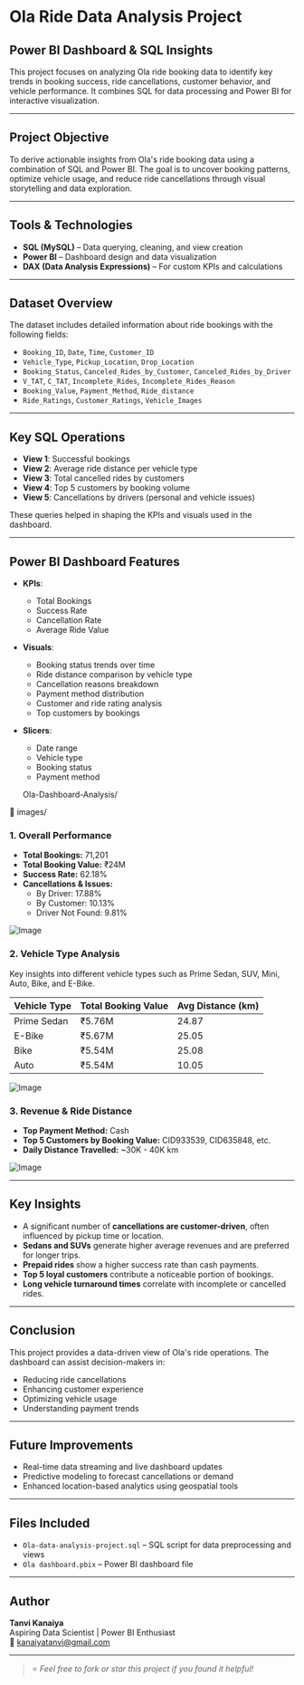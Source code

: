 #  Ola Ride Data Analysis Project

##  Power BI Dashboard & SQL Insights

This project focuses on analyzing Ola ride booking data to identify key trends in booking success, ride cancellations, customer behavior, and vehicle performance. It combines SQL for data processing and Power BI for interactive visualization.

---

##  Project Objective

To derive actionable insights from Ola's ride booking data using a combination of SQL and Power BI. The goal is to uncover booking patterns, optimize vehicle usage, and reduce ride cancellations through visual storytelling and data exploration.

---

##  Tools & Technologies

- **SQL (MySQL)** – Data querying, cleaning, and view creation
- **Power BI** – Dashboard design and data visualization
- **DAX (Data Analysis Expressions)** – For custom KPIs and calculations

---

##  Dataset Overview

The dataset includes detailed information about ride bookings with the following fields:

- `Booking_ID`, `Date`, `Time`, `Customer_ID`
- `Vehicle_Type`, `Pickup_Location`, `Drop_Location`
- `Booking_Status`, `Canceled_Rides_by_Customer`, `Canceled_Rides_by_Driver`
- `V_TAT`, `C_TAT`, `Incomplete_Rides`, `Incomplete_Rides_Reason`
- `Booking_Value`, `Payment_Method`, `Ride_distance`
- `Ride_Ratings`, `Customer_Ratings`, `Vehicle_Images`

---

##  Key SQL Operations

- **View 1**: Successful bookings
- **View 2**: Average ride distance per vehicle type
- **View 3**: Total cancelled rides by customers
- **View 4**: Top 5 customers by booking volume
- **View 5**: Cancellations by drivers (personal and vehicle issues)

These queries helped in shaping the KPIs and visuals used in the dashboard.

---

##  Power BI Dashboard Features

- **KPIs**:
  - Total Bookings
  - Success Rate
  - Cancellation Rate
  - Average Ride Value

- **Visuals**:
  - Booking status trends over time
  - Ride distance comparison by vehicle type
  - Cancellation reasons breakdown
  - Payment method distribution
  - Customer and ride rating analysis
  - Top customers by bookings

- **Slicers**:
  - Date range
  - Vehicle type
  - Booking status
  - Payment method

  Ola-Dashboard-Analysis/

📁 images/
### 1. Overall Performance

- **Total Bookings:** 71,201  
- **Total Booking Value:** ₹24M  
- **Success Rate:** 62.18%  
- **Cancellations & Issues:**
  - By Driver: 17.88%
  - By Customer: 10.13%
  - Driver Not Found: 9.81%

![Image](https://github.com/user-attachments/assets/84144cf1-3a1b-47e1-b639-98b0a2f0a3a4)

### 2. Vehicle Type Analysis

Key insights into different vehicle types such as Prime Sedan, SUV, Mini, Auto, Bike, and E-Bike.

| Vehicle Type | Total Booking Value | Avg Distance (km) |
|--------------|----------------------|-------------------|
| Prime Sedan  | ₹5.76M              | 24.87             |
| E-Bike       | ₹5.67M              | 25.05             |
| Bike         | ₹5.54M              | 25.08             |
| Auto         | ₹5.54M              | 10.05             |

![Image](https://github.com/user-attachments/assets/134d0387-6517-45b3-a502-889997ddf716)


### 3. Revenue & Ride Distance

- **Top Payment Method:** Cash  
- **Top 5 Customers by Booking Value:** CID933539, CID635848, etc.  
- **Daily Distance Travelled:** ~30K - 40K km  

![Image](https://github.com/user-attachments/assets/73a85a9f-4318-401b-a8b6-12ca97f44c50)


---

##  Key Insights

- A significant number of **cancellations are customer-driven**, often influenced by pickup time or location.
- **Sedans and SUVs** generate higher average revenues and are preferred for longer trips.
- **Prepaid rides** show a higher success rate than cash payments.
- **Top 5 loyal customers** contribute a noticeable portion of bookings.
- **Long vehicle turnaround times** correlate with incomplete or cancelled rides.

---

##  Conclusion

This project provides a data-driven view of Ola's ride operations. The dashboard can assist decision-makers in:

- Reducing ride cancellations
- Enhancing customer experience
- Optimizing vehicle usage
- Understanding payment trends

---

##  Future Improvements

- Real-time data streaming and live dashboard updates
- Predictive modeling to forecast cancellations or demand
- Enhanced location-based analytics using geospatial tools

---

## Files Included

- `Ola-data-analysis-project.sql` – SQL script for data preprocessing and views
- `Ola dashboard.pbix` – Power BI dashboard file

---

## Author

**Tanvi Kanaiya**  
Aspiring Data Scientist | Power BI Enthusiast  
📧 [kanaiyatanvi@gmail.com](mailto:kanaiyatanvi@gmail.com)

---

> ⭐ *Feel free to fork or star this project if you found it helpful!*
